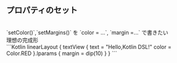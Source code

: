 ## プロパティのセット
<br />
`setColor()`,`setMargins()` を  
`color = ...`, `margin =...` で書きたい  
<br />
理想の完成形
<br />
```Kotlin
linearLayout {
    textView {
        text = "Hello,Kotlin DSL!"
        color = Color.RED
    }.lparams {
        margin = dip(10)
    }
}
```